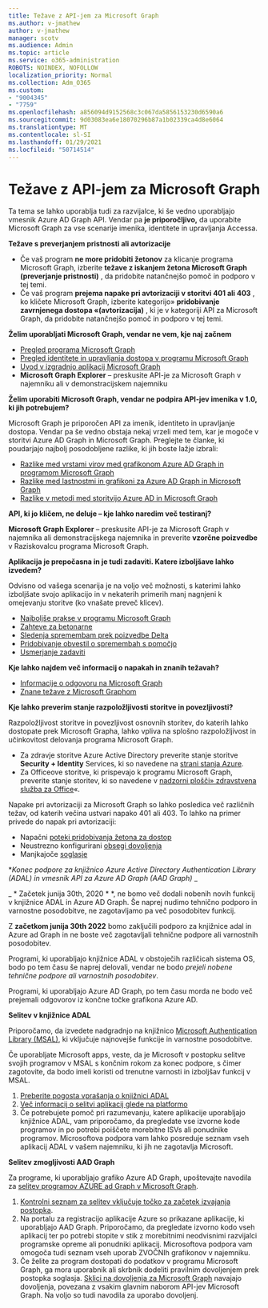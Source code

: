 ```yaml
---
title: Težave z API-jem za Microsoft Graph
ms.author: v-jmathew
author: v-jmathew
manager: scotv
ms.audience: Admin
ms.topic: article
ms.service: o365-administration
ROBOTS: NOINDEX, NOFOLLOW
localization_priority: Normal
ms.collection: Adm_O365
ms.custom:
- "9004345"
- "7759"
ms.openlocfilehash: a856094d9152568c3c067da5856153230d6590a6
ms.sourcegitcommit: 9d03083ea6e18070296b87a1b02339ca4d8e6064
ms.translationtype: MT
ms.contentlocale: sl-SI
ms.lasthandoff: 01/29/2021
ms.locfileid: "50714514"
---
```

# <a name="microsoft-graph-api-issues"></a>Težave z API-jem za Microsoft Graph

Ta tema se lahko uporablja tudi za razvijalce, ki še vedno uporabljajo vmesnik Azure AD Graph API. Vendar pa **je priporočljivo,** da uporabite Microsoft Graph za vse scenarije imenika, identitete in upravljanja Accessa.

**Težave s preverjanjem pristnosti ali avtorizacije**

- Če vaš program **ne more pridobiti žetonov** za klicanje programa Microsoft Graph, izberite **težave z iskanjem žetona Microsoft Graph (preverjanje pristnosti)** , da pridobite natančnejšo pomoč in podporo v tej temi.
- Če vaš program **prejema napake pri avtorizaciji v storitvi 401 ali 403** , ko kličete Microsoft Graph, izberite kategorijo» **pridobivanje zavrnjenega dostopa «(avtorizacija)** , ki je v kategoriji API za Microsoft Graph, da pridobite natančnejšo pomoč in podporo v tej temi.

**Želim uporabljati Microsoft Graph, vendar ne vem, kje naj začnem**

- [Pregled programa Microsoft Graph](https://docs.microsoft.com/graph/overview)
- [Pregled identitete in upravljanja dostopa v programu Microsoft Graph](https://docs.microsoft.com/graph/azuread-identity-access-management-concept-overview)
- [Uvod v izgradnjo aplikacij Microsoft Graph](https://docs.microsoft.com/graph/)
- **Microsoft Graph Explorer** – preskusite API-je za Microsoft Graph v najemniku ali v demonstracijskem najemniku

**Želim uporabiti Microsoft Graph, vendar ne podpira API-jev imenika v 1.0, ki jih potrebujem?**

Microsoft Graph je priporočen API za imenik, identiteto in upravljanje dostopa. Vendar pa še vedno obstaja nekaj vrzeli med tem, kar je mogoče v storitvi Azure AD Graph in Microsoft Graph. Preglejte te članke, ki poudarjajo najbolj posodobljene razlike, ki jih boste lažje izbrali:

- [Razlike med vrstami virov med grafikonom Azure AD Graph in programom Microsoft Graph](https://docs.microsoft.com/graph/migrate-azure-ad-graph-resource-differences)
- [Razlike med lastnostmi in grafikoni za Azure AD Graph in Microsoft Graph](https://docs.microsoft.com/graph/migrate-azure-ad-graph-property-differences)
- [Razlike v metodi med storitvijo Azure AD in Microsoft Graph](https://docs.microsoft.com/graph/migrate-azure-ad-graph-method-differences)

**API, ki jo kličem, ne deluje – kje lahko naredim več testiranj?**

**Microsoft Graph Explorer** – preskusite API-je za Microsoft Graph v najemnika ali demonstracijskega najemnika in preverite **vzorčne poizvedbe** v Raziskovalcu programa Microsoft Graph.

**Aplikacija je prepočasna in je tudi zadaviti. Katere izboljšave lahko izvedem?**

Odvisno od vašega scenarija je na voljo več možnosti, s katerimi lahko izboljšate svojo aplikacijo in v nekaterih primerih manj nagnjeni k omejevanju storitve (ko vnašate preveč klicev).

- [Najboljše prakse v programu Microsoft Graph](https://docs.microsoft.com/graph/best-practices-concept)
- [Zahteve za betonarne](https://docs.microsoft.com/graph/json-batching)
- [Sledenja spremembam prek poizvedbe Delta](https://docs.microsoft.com/graph/delta-query-overview)
- [Pridobivanje obvestil o spremembah s pomočjo](https://docs.microsoft.com/graph/webhooks)
- [Usmerjanje zadaviti](https://docs.microsoft.com/graph/throttling)

**Kje lahko najdem več informacij o napakah in znanih težavah?**

- [Informacije o odgovoru na Microsoft Graph](https://docs.microsoft.com/graph/errors)
- [Znane težave z Microsoft Graphom](https://docs.microsoft.com/graph/known-issues)

**Kje lahko preverim stanje razpoložljivosti storitve in povezljivosti?**

Razpoložljivost storitve in povezljivost osnovnih storitev, do katerih lahko dostopate prek Microsoft Grapha, lahko vpliva na splošno razpoložljivost in učinkovitost delovanja programa Microsoft Graph.

- Za zdravje storitve Azure Active Directory preverite stanje storitve **Security + Identity** Services, ki so navedene na [strani stanja Azure](https://azure.microsoft.com/status/).
- Za Officeove storitve, ki prispevajo k programu Microsoft Graph, preverite stanje storitev, ki so navedene v [nadzorni plošči» zdravstvena služba za Office](https://portal.office.com/adminportal/home#/servicehealth)«.

Napake pri avtorizaciji za Microsoft Graph so lahko posledica več različnih težav, od katerih večina ustvari napako 401 ali 403. To lahko na primer privede do napak pri avtorizaciji:

- Napačni [poteki pridobivanja žetona za dostop](https://docs.microsoft.com/azure/active-directory/develop/active-directory-authentication-scenarios)
- Neustrezno konfigurirani [obsegi dovoljenja](https://docs.microsoft.com/azure/active-directory/develop/active-directory-v2-scopes)
- Manjkajoče [soglasje](https://docs.microsoft.com/azure/active-directory/develop/active-directory-devhowto-multi-tenant-overview#understanding-user-and-admin-consent)

**_Konec podpore za knjižnico Azure Active Directory Authentication Library (ADAL) in vmesnik API za Azure AD Graph (AAD Graph)_* _

_ * Začetek junija 30th, 2020 * *, ne bomo več dodali nobenih novih funkcij v knjižnice ADAL in Azure AD Graph. Še naprej nudimo tehnično podporo in varnostne posodobitve, ne zagotavljamo pa več posodobitev funkcij.

Z **začetkom junija 30th 2022** bomo zaključili podporo za knjižnice adal in Azure ad Graph in ne boste več zagotavljali tehnične podpore ali varnostnih posodobitev.

Programi, ki uporabljajo knjižnice ADAL v obstoječih različicah sistema OS, bodo po tem času še naprej delovali, vendar ne bodo *prejeli nobene tehnične podpore ali varnostnih posodobitev*.

Programi, ki uporabljajo Azure AD Graph, po tem času morda ne bodo več prejemali odgovorov iz končne točke grafikona Azure AD.

**Selitev v knjižnice ADAL**

Priporočamo, da izvedete nadgradnjo na knjižnico [Microsoft Authentication Library (MSAL)](https://docs.microsoft.com/azure/active-directory/develop/v2-overview), ki vključuje najnovejše funkcije in varnostne posodobitve.

Če uporabljate Microsoft apps, veste, da je Microsoft v postopku selitve svojih programov v MSAL s končnim rokom za konec podpore, s čimer zagotovite, da bodo imeli koristi od trenutne varnosti in izboljšav funkcij v MSAL.

1. [Preberite pogosta vprašanja o knjižnici ADAL](https://docs.microsoft.com/azure/active-directory/develop/msal-migration#frequently-asked-questions-faq)
2. [Več informacij o selitvi aplikacij glede na platformo](https://docs.microsoft.com/azure/active-directory/develop/msal-migration#frequently-asked-questions-faq)
3. Če potrebujete pomoč pri razumevanju, katere aplikacije uporabljajo knjižnice ADAL, vam priporočamo, da pregledate vse izvorne kode programov in po potrebi poiščete morebitne ISVs ali ponudnike programov. Microsoftova podpora vam lahko posreduje seznam vseh aplikacij ADAL v vašem najemniku, ki jih ne zagotavlja Microsoft.

**Selitev zmogljivosti AAD Graph**

Za programe, ki uporabljajo grafiko Azure AD Graph, upoštevajte navodila za [selitev programov AZURE ad Graph v Microsoft Graph](https://docs.microsoft.com/graph/migrate-azure-ad-graph-overview).

1. [Kontrolni seznam za selitev vključuje točko za začetek izvajanja postopka](https://docs.microsoft.com/graph/migrate-azure-ad-graph-planning-checklist).
2. Na portalu za registracijo aplikacije Azure so prikazane aplikacije, ki uporabljajo AAD Graph. Priporočamo, da pregledate izvorno kodo vseh aplikacij ter po potrebi stopite v stik z morebitnimi neodvisnimi razvijalci programske opreme ali ponudniki aplikacij. Microsoftova podpora vam omogoča tudi seznam vseh uporab ZVOČNIh grafikonov v najemniku.
3. Če želite za program dostopati do podatkov v programu Microsoft Graph, ga mora uporabnik ali skrbnik dodeliti pravilnim dovoljenjem prek postopka soglasja. [Sklici na dovoljenja za Microsoft Graph](https://docs.microsoft.com/graph/permissions-reference) navajajo dovoljenja, povezana z vsakim glavnim naborom API-jev Microsoft Graph. Na voljo so tudi navodila za uporabo dovoljenj.
